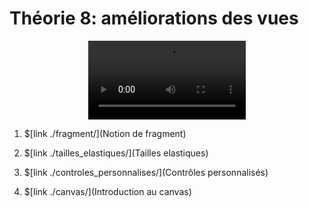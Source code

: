 # Théorie 8: améliorations des vues

<center>
<video width="50%" src="presentation.mp4" type="video/mp4" controls>
</center>

1. $[link ./fragment/](Notion de fragment)

1. $[link ./tailles_elastiques/](Tailles elastiques)

1. $[link ./controles_personnalises/](Contrôles personnalisés)

1. $[link ./canvas/](Introduction au canvas)
